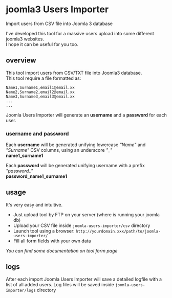 # joomla3 Users Importer
Import users from CSV file into Joomla 3 database

I've developed this tool for a massive users upload into some different joomla3 websites.<br>
I hope it can be useful for you too.<br>

## overview
This tool import users from CSV/TXT file into Joomla3 database.<br>
This tool require a file formatted as:
```
Name1,Surname1,email1@email.xx
Name2,Surname2,email2@email.xx
Name3,Surname3,email3@email.xx
...
...
```
Joomla Users Importer will generate an **username** and a **password** for each user.

### username and password
Each **username** will be generated unifying lowercase *"Name"* and *"Surname"* CSV columns, using an underscore *"_"*<br>
**name1_surname1**

Each **password** will be generated unifying username with a prefix *"password_"*<br>
**password_name1_surname1**

## usage

It's very easy and intuitive. 

* Just upload tool by FTP on your server (where is running your joomla db)
* Upload your CSV file inside `joomla-users-importer/csv` directory
* Launch tool using a browser: `http://yourdomain.xxx/path/to/joomla-users-importer/`
* Fill all form fields with your own data

*You can find some documentation on tool form page*

## logs
After each import Joomla Users Importer will save a detailed logfile with a list of all added users. Log files will be saved inside `joomla-users-importer/logs` directory
